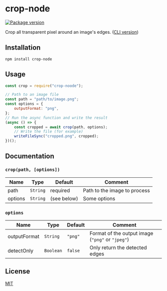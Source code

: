 # crop-node

[![Package version](https://flat.badgen.net/npm/v/crop-node)](https://www.npmjs.com/package/crop-node)

Crop all transparent pixel around an image's edges. ([CLI version](https://github.com/gmartigny/crop-node-cli))

## Installation

    npm install crop-node

## Usage

```js
const crop = require("crop-noode");

// Path to an image file
const path = "path/to/image.png";
const options = {
    outputFormat: "png",
};
// Run the async function and write the result
(async () => {
    const cropped = await crop(path, options);
    // Write the file (for example)
    writeFileSync("cropped.png", cropped);
})();
```

## Documentation

### `crop(path, [options])`

| Name | Type | Default | Comment |
| --- | --- | --- | --- |
|path |`String` |required |Path to the image to process |
|options |`String` |(see below) |Some options |

### `options`

| Name | Type | Default | Comment |
| --- | --- | --- | --- |
|outputFormat |`String` |`"png"` |Format of the output image (`"png"` or `"jpeg"`) |
|detectOnly |`Boolean` |`false` |Only return the detected edges |

## License

[MIT](license)
